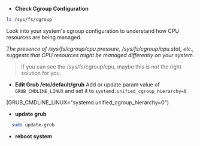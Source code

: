 - **Check Cgroup Configuration**
```bash 
ls /sys/fs/cgroup
```

Look into your system's cgroup configuration to understand how CPU resources are being managed.


*The presence of /sys/fs/cgroup/cpu.pressure, /sys/fs/cgroup/cpu.stat, etc., suggests that CPU resources might be managed differently on your system.*
>If you can see the /sys/fs/cgroup/cpu, maybe this is not the right solution for you.
- **Edit Grub /etc/default/grub**
Add or update param value of `GRUB_CMDLINE_LINUX` and set it to `systemd.unified_cgroup_hierarchy=0`

(GRUB_CMDLINE_LINUX="systemd.unified_cgroup_hierarchy=0")
- **update grub**
```bash
  sudo update-grub
 ```
- **reboot system**